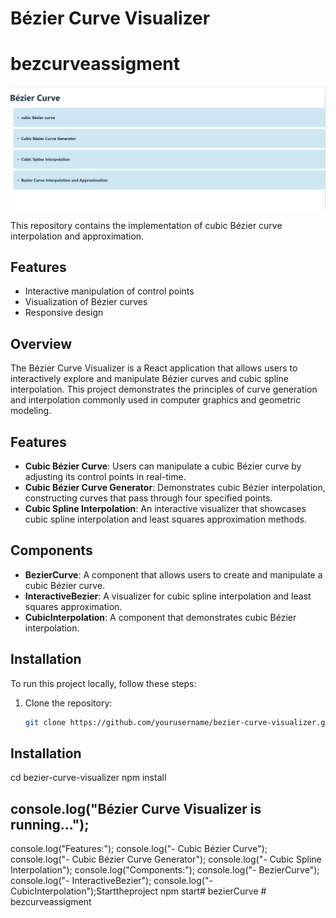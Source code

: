 # Bézier Curve Visualizer
# bezcurveassigment

![Example Image](./public/image.png)

This repository contains the implementation of cubic Bézier curve interpolation and approximation.

## Features
- Interactive manipulation of control points
- Visualization of Bézier curves
- Responsive design


## Overview
The Bézier Curve Visualizer is a React application that allows users to interactively explore and manipulate Bézier curves and cubic spline interpolation. This project demonstrates the principles of curve generation and interpolation commonly used in computer graphics and geometric modeling.

## Features
- **Cubic Bézier Curve**: Users can manipulate a cubic Bézier curve by adjusting its control points in real-time.
- **Cubic Bézier Curve Generator**: Demonstrates cubic Bézier interpolation, constructing curves that pass through four specified points.
- **Cubic Spline Interpolation**: An interactive visualizer that showcases cubic spline interpolation and least squares approximation methods.

## Components
- **BezierCurve**: A component that allows users to create and manipulate a cubic Bézier curve.
- **InteractiveBezier**: A visualizer for cubic spline interpolation and least squares approximation.
- **CubicInterpolation**: A component that demonstrates cubic Bézier interpolation.

## Installation
To run this project locally, follow these steps:

1. Clone the repository:
   ```bash
   git clone https://github.com/yourusername/bezier-curve-visualizer.git

 ## Installation
   cd bezier-curve-visualizer
   npm install

## console.log("Bézier Curve Visualizer is running...");
console.log("Features:");
console.log("- Cubic Bézier Curve");
console.log("- Cubic Bézier Curve Generator");
console.log("- Cubic Spline Interpolation");
console.log("Components:");
console.log("- BezierCurve");
console.log("- InteractiveBezier");
console.log("- CubicInterpolation");Starttheproject 
   npm start#   b e z i e r C u r v e 
 
 #   b e z c u r v e a s s i g m e n t 
 
 